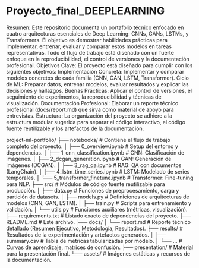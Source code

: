 # Proyecto_final_DEEPLEARNING
Resumen:
Este repositorio documenta un portafolio técnico enfocado en cuatro arquitecturas esenciales de Deep Learning: CNNs, GANs, LSTMs, y Transformers. El objetivo es demostrar habilidades prácticas para implementar, entrenar, evaluar y comparar estos modelos en tareas representativas. Todo el flujo de trabajo está diseñado con un fuerte enfoque en la reproducibilidad, el control de versiones y la documentación profesional. 
Objetivos Clave:
El proyecto está diseñado para cumplir con los siguientes objetivos:
Implementación Concreta: Implementar y comparar modelos concretos de cada familia (CNN, GAN, LSTM, Transformer).
Ciclo de ML: Preparar datos, entrenar modelos, evaluar resultados y explicar las decisiones y hallazgos.
Buenas Prácticas: Aplicar el control de versiones, el seguimiento de experimentos, la reproducibilidad y técnicas de visualización.
Documentación Profesional: Elaborar un reporte técnico profesional (docs/report.md) que sirva como material de apoyo para entrevistas.
Estructura:
La organización del proyecto se adhiere a la estructura modular sugerida para separar el código interactivo, el código fuente reutilizable y los artefactos de la documentación.

project-ml-portfolio/
├── notebooks/              # Contiene el flujo de trabajo completo del proyecto.
│   ├── 0_overview.ipynb    # Setup del entorno y dependencias.
│   ├── 1_cnn_classification.ipynb   # CNN: Clasificación de imágenes.
│   ├── 2_dcgan_generation.ipynb     # GAN: Generación de imágenes (DCGAN).
│   ├── 3_rag_qa.ipynb               # RAG: QA con documentos (LangChain).
│   ├── 4_lstm_time_series.ipynb     # LSTM: Modelado de series temporales.
│   └── 5_transformer_finetune.ipynb # Transformer: Fine-tuning para NLP.
├── src/                    # Módulos de código fuente reutilizable para producción.
│   ├── data.py             # Funciones de preprocesamiento, carga y partición de datasets.
│   ├── models.py           # Definiciones de arquitecturas de modelos (CNN, GAN, LSTM).
│   ├── train.py            # Scripts para entrenamiento y validación.
│   └── utils.py            # Funciones auxiliares (métricas, visualización).
├── requirements.txt        # Listado exacto de dependencias del proyecto.
├── README.md               # Este archivo.
├── docs/
│   └── report.md           # Reporte técnico detallado (Resumen Ejecutivo, Metodología, Resultados).
├── results/                # Resultados de la experimentación y artefactos generados.
│   ├── summary.csv         # Tabla de métricas tabularizadas por modelo.
│   └── ...                 # Curvas de aprendizaje, matrices de confusión.
├── presentation/           # Material para la presentación final.
└── assets/                 # Imágenes estáticas y recursos de la documentación.

